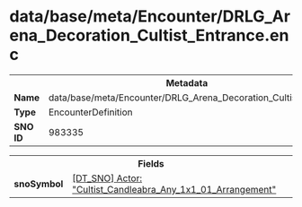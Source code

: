 <h1>data/base/meta/Encounter/DRLG_Arena_Decoration_Cultist_Entrance.enc</h1><table><tr><th colspan="100%">Metadata</th></tr><tr><td><b>Name</b></td><td>data/base/meta/Encounter/DRLG_Arena_Decoration_Cultist_Entrance.enc</td></tr><tr><td><b>Type</b></td><td>EncounterDefinition</td></tr><tr><td><b>SNO ID</b></td><td>983335</td></tr></table>

<table><tr><th colspan="100%">Fields</th></tr><tr><td><b>snoSymbol</b></td><td><a href="..\Actor\Cultist_Candleabra_Any_1x1_01_Arrangement.acr.md">[DT_SNO] Actor: "Cultist_Candleabra_Any_1x1_01_Arrangement"</a></td></tr></table>

